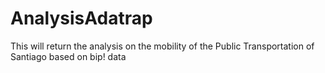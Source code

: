 # AnalysisAdatrap
This will return the analysis on the mobility of the Public Transportation of Santiago based on bip! data
